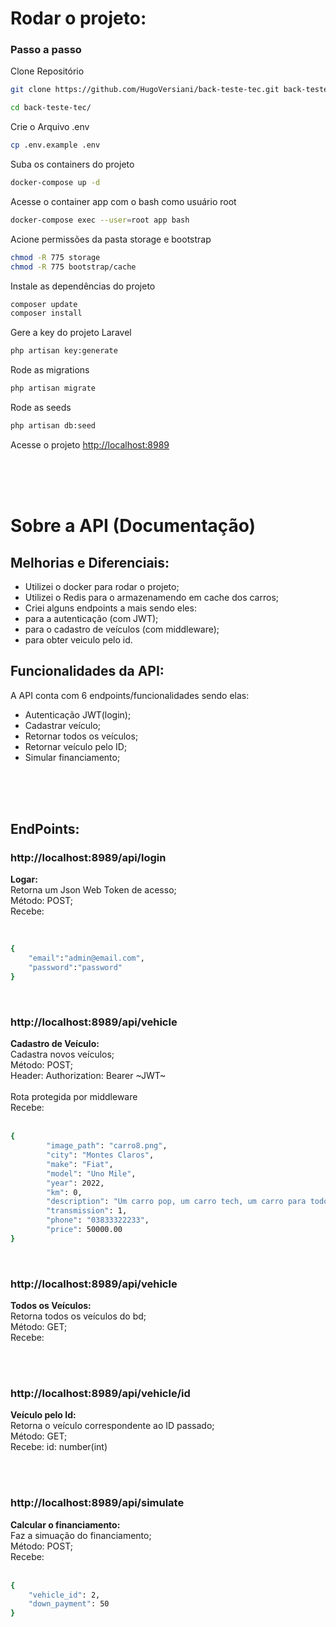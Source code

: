 
# Rodar o projeto:

### Passo a passo
Clone Repositório
```sh
git clone https://github.com/HugoVersiani/back-teste-tec.git back-teste-tec
```
```sh
cd back-teste-tec/

```

Crie o Arquivo .env
```sh
cp .env.example .env
```

Suba os containers do projeto
```sh
docker-compose up -d
```

Acesse o container app com o bash como usuário root
```sh
docker-compose exec --user=root app bash
```

Acione permissões da pasta storage e bootstrap 

```sh
chmod -R 775 storage
chmod -R 775 bootstrap/cache
```

Instale as dependências do projeto
```sh
composer update
composer install
```

Gere a key do projeto Laravel
```sh
php artisan key:generate
```

Rode as migrations
```sh
php artisan migrate
```

Rode as seeds 
```sh
php artisan db:seed 
```

Acesse o projeto
[http://localhost:8989](http://localhost:8989)

<br/><br/><br/>

# Sobre a API (Documentação)


## Melhorias e Diferenciais:

- Utilizei o docker para rodar o projeto;<br/>
- Utilizei o Redis para o armazenamendo em cache dos carros;<br/>
- Criei alguns endpoints a mais sendo eles:<br/>
- para a autenticação (com JWT);<br/>
- para o cadastro de veículos (com middleware);<br/>
- para obter veiculo pelo id.<br/>

## Funcionalidades da API:

A API conta com 6 endpoints/funcionalidades sendo elas:
- Autenticação JWT(login);
- Cadastrar veículo;
- Retornar todos os veículos;
- Retornar veículo pelo ID;
- Simular financiamento;

<br/>
<br/>
<br/>

## EndPoints:

### http://localhost:8989/api/login

**Logar:** <br/>
Retorna um Json Web Token de acesso;<br/>
Método: POST;<br/>
Recebe:<br/><br/>

``` bash

{
	"email":"admin@email.com",
	"password":"password"
}

```
<br/>

### http://localhost:8989/api/vehicle

**Cadastro de Veículo:** <br/>
Cadastra novos veículos;<br/>
Método: POST;<br/>
Header: Authorization: Bearer ~JWT~<br/><br/>
Rota protegida por middleware<br/>
Recebe: <br/><br/>

```bash
{
        "image_path": "carro8.png",
        "city": "Montes Claros",
        "make": "Fiat",
        "model": "Uno Mile",
        "year": 2022,
        "km": 0,
        "description": "Um carro pop, um carro tech, um carro para todos os momentos.",
        "transmission": 1,
        "phone": "03833322233",
        "price": 50000.00
}
```

<br/>

### http://localhost:8989/api/vehicle

**Todos os Veículos:** <br/>
Retorna todos os veículos do bd;<br/>
Método: GET;<br/>
Recebe:<br/><br/>



<br/>

### http://localhost:8989/api/vehicle/id

**Veículo pelo Id:** <br/>
Retorna o veículo correspondente ao ID passado;<br/>
Método: GET;<br/>
Recebe: id: number(int)<br/><br/>
    

<br/>

### http://localhost:8989/api/simulate

**Calcular o financiamento:** <br/>
Faz a simuação do financiamento;<br/>
Método: POST;<br/>
Recebe:<br/><br/>

```bash
{
	"vehicle_id": 2,
	"down_payment": 50
}
```

<br/>
